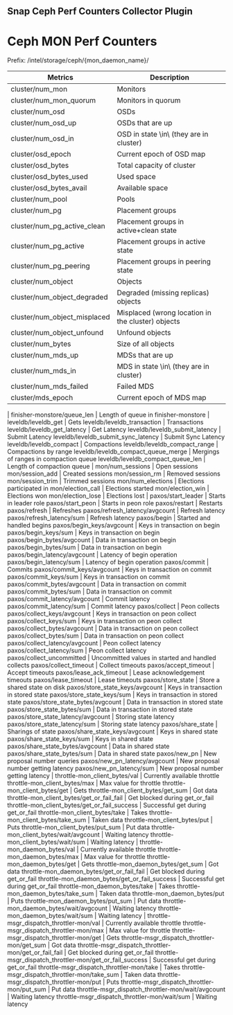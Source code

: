 <!--
http://www.apache.org/licenses/LICENSE-2.0.txt


Copyright 2015 Intel Corporation

Licensed under the Apache License, Version 2.0 (the "License");
you may not use this file except in compliance with the License.
You may obtain a copy of the License at

    http://www.apache.org/licenses/LICENSE-2.0

Unless required by applicable law or agreed to in writing, software
distributed under the License is distributed on an "AS IS" BASIS,
WITHOUT WARRANTIES OR CONDITIONS OF ANY KIND, either express or implied.
See the License for the specific language governing permissions and
limitations under the License.
-->

## Snap Ceph Perf Counters Collector Plugin


# Ceph MON Perf Counters

Prefix: /intel/storage/ceph/{mon_daemon_name}/

Metrics | Description
------------ | -------------
cluster/num_mon | Monitors
cluster/num_mon_quorum | Monitors in quorum
cluster/num_osd | OSDs
cluster/num_osd_up | OSDs that are up
cluster/num_osd_in | OSD in state \in\ (they are in cluster)
cluster/osd_epoch | Current epoch of OSD map
cluster/osd_bytes | Total capacity of cluster
cluster/osd_bytes_used | Used space
cluster/osd_bytes_avail | Available space
cluster/num_pool | Pools
cluster/num_pg | Placement groups
cluster/num_pg_active_clean | Placement groups in active+clean state
cluster/num_pg_active | Placement groups in active state
cluster/num_pg_peering | Placement groups in peering state
cluster/num_object | Objects
cluster/num_object_degraded | Degraded (missing replicas) objects
cluster/num_object_misplaced | Misplaced (wrong location in the cluster) objects
cluster/num_object_unfound | Unfound objects
cluster/num_bytes | Size of all objects
cluster/num_mds_up | MDSs that are up
cluster/num_mds_in | MDS in state \in\ (they are in cluster)
cluster/num_mds_failed | Failed MDS
cluster/mds_epoch | Current epoch of MDS map
 | 
finisher-monstore/queue_len | Length of queue in finisher-monstore
 | 
leveldb/leveldb_get | Gets
leveldb/leveldb_transaction | Transactions
leveldb/leveldb_get_latency | Get Latency
leveldb/leveldb_submit_latency | Submit Latency
leveldb/leveldb_submit_sync_latency | Submit Sync Latency
leveldb/leveldb_compact | Compactions
leveldb/leveldb_compact_range | Compactions by range
leveldb/leveldb_compact_queue_merge | Mergings of ranges in compaction queue
leveldb/leveldb_compact_queue_len | Length of compaction queue
 | 
mon/num_sessions | Open sessions
mon/session_add | Created sessions
mon/session_rm | Removed sessions
mon/session_trim | Trimmed sessions
mon/num_elections | Elections participated in
mon/election_call | Elections started
mon/election_win | Elections won
mon/election_lose | Elections lost
 | 
paxos/start_leader | Starts in leader role
paxos/start_peon | Starts in peon role
paxos/restart | Restarts
paxos/refresh | Refreshes
paxos/refresh_latency/avgcount | Refresh latency
paxos/refresh_latency/sum | Refresh latency
paxos/begin | Started and handled begins
paxos/begin_keys/avgcount | Keys in transaction on begin
paxos/begin_keys/sum | Keys in transaction on begin
paxos/begin_bytes/avgcount | Data in transaction on begin
paxos/begin_bytes/sum | Data in transaction on begin
paxos/begin_latency/avgcount | Latency of begin operation
paxos/begin_latency/sum | Latency of begin operation
paxos/commit | Commits
paxos/commit_keys/avgcount | Keys in transaction on commit
paxos/commit_keys/sum | Keys in transaction on commit
paxos/commit_bytes/avgcount | Data in transaction on commit
paxos/commit_bytes/sum | Data in transaction on commit
paxos/commit_latency/avgcount | Commit latency
paxos/commit_latency/sum | Commit latency
paxos/collect | Peon collects
paxos/collect_keys/avgcount | Keys in transaction on peon collect
paxos/collect_keys/sum | Keys in transaction on peon collect
paxos/collect_bytes/avgcount | Data in transaction on peon collect
paxos/collect_bytes/sum | Data in transaction on peon collect
paxos/collect_latency/avgcount | Peon collect latency
paxos/collect_latency/sum | Peon collect latency
paxos/collect_uncommitted | Uncommitted values in started and handled collects
paxos/collect_timeout | Collect timeouts
paxos/accept_timeout | Accept timeouts
paxos/lease_ack_timeout | Lease acknowledgement timeouts
paxos/lease_timeout | Lease timeouts
paxos/store_state | Store a shared state on disk
paxos/store_state_keys/avgcount | Keys in transaction in stored state
paxos/store_state_keys/sum | Keys in transaction in stored state
paxos/store_state_bytes/avgcount | Data in transaction in stored state
paxos/store_state_bytes/sum | Data in transaction in stored state
paxos/store_state_latency/avgcount | Storing state latency
paxos/store_state_latency/sum | Storing state latency
paxos/share_state | Sharings of state
paxos/share_state_keys/avgcount | Keys in shared state
paxos/share_state_keys/sum | Keys in shared state
paxos/share_state_bytes/avgcount | Data in shared state
paxos/share_state_bytes/sum | Data in shared state
paxos/new_pn | New proposal number queries
paxos/new_pn_latency/avgcount | New proposal number getting latency
paxos/new_pn_latency/sum | New proposal number getting latency
 | 
throttle-mon_client_bytes/val | Currently available throttle
throttle-mon_client_bytes/max | Max value for throttle
throttle-mon_client_bytes/get | Gets
throttle-mon_client_bytes/get_sum | Got data
throttle-mon_client_bytes/get_or_fail_fail | Get blocked during get_or_fail
throttle-mon_client_bytes/get_or_fail_success | Successful get during get_or_fail
throttle-mon_client_bytes/take | Takes
throttle-mon_client_bytes/take_sum | Taken data
throttle-mon_client_bytes/put | Puts
throttle-mon_client_bytes/put_sum | Put data
throttle-mon_client_bytes/wait/avgcount | Waiting latency
throttle-mon_client_bytes/wait/sum | Waiting latency
 | 
throttle-mon_daemon_bytes/val | Currently available throttle
throttle-mon_daemon_bytes/max | Max value for throttle
throttle-mon_daemon_bytes/get | Gets
throttle-mon_daemon_bytes/get_sum | Got data
throttle-mon_daemon_bytes/get_or_fail_fail | Get blocked during get_or_fail
throttle-mon_daemon_bytes/get_or_fail_success | Successful get during get_or_fail
throttle-mon_daemon_bytes/take | Takes
throttle-mon_daemon_bytes/take_sum | Taken data
throttle-mon_daemon_bytes/put | Puts
throttle-mon_daemon_bytes/put_sum | Put data
throttle-mon_daemon_bytes/wait/avgcount | Waiting latency
throttle-mon_daemon_bytes/wait/sum | Waiting latency
 | 
throttle-msgr_dispatch_throttler-mon/val | Currently available throttle
throttle-msgr_dispatch_throttler-mon/max | Max value for throttle
throttle-msgr_dispatch_throttler-mon/get | Gets
throttle-msgr_dispatch_throttler-mon/get_sum | Got data
throttle-msgr_dispatch_throttler-mon/get_or_fail_fail | Get blocked during get_or_fail
throttle-msgr_dispatch_throttler-mon/get_or_fail_success | Successful get during get_or_fail
throttle-msgr_dispatch_throttler-mon/take | Takes
throttle-msgr_dispatch_throttler-mon/take_sum | Taken data
throttle-msgr_dispatch_throttler-mon/put | Puts
throttle-msgr_dispatch_throttler-mon/put_sum | Put data
throttle-msgr_dispatch_throttler-mon/wait/avgcount | Waiting latency
throttle-msgr_dispatch_throttler-mon/wait/sum | Waiting latency
